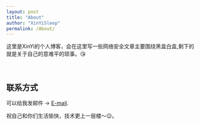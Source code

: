 ```yaml
---
layout: post
title: "About"
author: "XinYiSleep"
permalink: /About/
---
```


这里是XinYi的个人博客，会在这里写一些网络安全文章主要围绕黑盒白盒,剩下的就是关于自己的意难平的琐事。😘
<br>
<br>
<br>
## 联系方式
可以给我发邮件 → [E-mail](想了想还是先空着).

祝自己和你们生活愉快，技术更上一层楼～😉。

